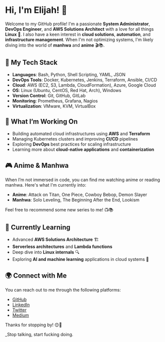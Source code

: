 # Hi, I'm Elijah! 👋

Welcome to my GitHub profile! I'm a passionate **System Administrator**, **DevOps Engineer**, and **AWS Solutions Architect** with a love for all things **Linux** 🐧. I also have a keen interest in **cloud solutions**, **automation**, and **infrastructure management**. When I'm not optimizing systems, I'm likely diving into the world of **manhwa** and **anime** 🎬📚.

## 🚀 My Tech Stack

- **Languages**: Bash, Python, Shell Scripting, YAML, JSON
- **DevOps Tools**: Docker, Kubernetes, Jenkins, Terraform, Ansible, CI/CD
- **Cloud**: AWS (EC2, S3, Lambda, CloudFormation), Azure, Google Cloud
- **OS**: Linux (Ubuntu, CentOS, Red Hat, Arch), Windows
- **Version Control**: Git, GitHub, GitLab
- **Monitoring**: Prometheus, Grafana, Nagios
- **Virtualization**: VMware, KVM, VirtualBox

## 🌱 What I’m Working On

- Building automated cloud infrastructures using **AWS** and **Terraform**
- Managing Kubernetes clusters and improving **CI/CD** pipelines
- Exploring **DevOps** best practices for scaling infrastructure
- Learning more about **cloud-native applications** and **containerization**

## 🎮 Anime & Manhwa

When I’m not immersed in code, you can find me watching anime or reading manhwa. Here's what I'm currently into:

- **Anime**: Attack on Titan, One Piece, Cowboy Bebop, Demon Slayer
- **Manhwa**: Solo Leveling, The Beginning After the End, Lookism

Feel free to recommend some new series to me! 📺📚

## 🔧 Currently Learning

- Advanced **AWS Solutions Architecture** 🏗️
- **Serverless architectures** and **Lambda functions**
- Deep dive into **Linux internals** 🔍
- Exploring **AI and machine learning** applications in cloud systems 🤖

## 🌍 Connect with Me

You can reach out to me through the following platforms:

- [GitHub](https://github.com/elijahu1)
- [LinkedIn](https://linkedin.com/in/elijahu)
- [Twitter](https://twitter.com/elijahu_)
- [Medium](https://medium.com/@yourusername)



Thanks for stopping by! 😊🚀

_Stop talking, start fucking doing.
